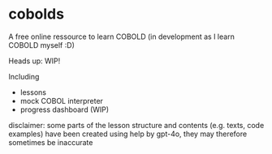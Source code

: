 # cobolds 

A free online ressource to learn COBOLD (in development as I learn COBOLD myself :D) 

Heads up: WIP!

Including 
- lessons
-  mock COBOL interpreter 
- progress dashboard (WIP)


disclaimer: some parts of the lesson structure and contents (e.g. texts, code examples) have been created using help by gpt-4o, they may therefore sometimes be inaccurate

